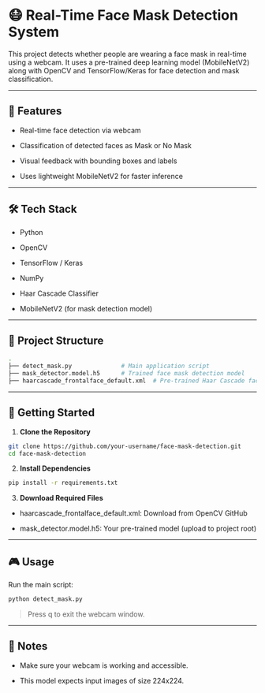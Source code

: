 # 😷 Real-Time Face Mask Detection System
This project detects whether people are wearing a face mask in real-time using a webcam. It uses a pre-trained deep learning model (MobileNetV2) along with OpenCV and TensorFlow/Keras for face detection and mask classification.

---

## 🧠 Features
- Real-time face detection via webcam

- Classification of detected faces as Mask or No Mask

- Visual feedback with bounding boxes and labels

- Uses lightweight MobileNetV2 for faster inference

---

## 🛠️ Tech Stack
- Python

- OpenCV

- TensorFlow / Keras

- NumPy

- Haar Cascade Classifier

- MobileNetV2 (for mask detection model)

---

## 📁 Project Structure
```bash
.
├── detect_mask.py              # Main application script
├── mask_detector.model.h5      # Trained face mask detection model
├── haarcascade_frontalface_default.xml  # Pre-trained Haar Cascade face detector
```

---

## 🚀 Getting Started
1. **Clone the Repository**
```bash
git clone https://github.com/your-username/face-mask-detection.git
cd face-mask-detection
```
2. **Install Dependencies**
```bash
pip install -r requirements.txt
```
3. **Download Required Files**
- haarcascade_frontalface_default.xml: Download from OpenCV GitHub

- mask_detector.model.h5: Your pre-trained model (upload to project root)

---

## 🎮 Usage
Run the main script:
```bash
python detect_mask.py
```
> Press q to exit the webcam window.

---

## 📝 Notes
- Make sure your webcam is working and accessible.

- This model expects input images of size 224x224.
